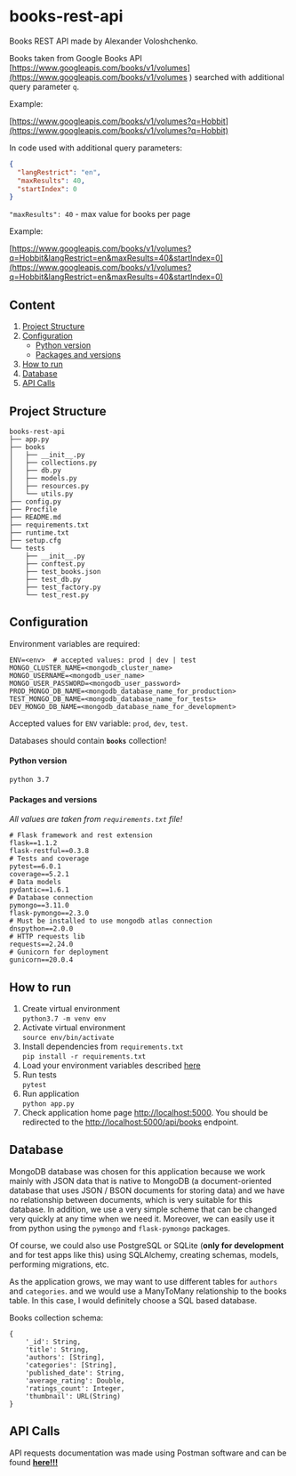 # books-rest-api
Books REST API made by Alexander Voloshchenko. 

Books taken from Google Books API [https://www.googleapis.com/books/v1/volumes](https://www.googleapis.com/books/v1/volumes )
searched with additional query parameter `q`.

Example:

[https://www.googleapis.com/books/v1/volumes?q=Hobbit](https://www.googleapis.com/books/v1/volumes?q=Hobbit)

In code used with additional query parameters:

```json
{
  "langRestrict": "en",
  "maxResults": 40,
  "startIndex": 0
}
```

`"maxResults": 40` - max value for books per page

Example:

[https://www.googleapis.com/books/v1/volumes?q=Hobbit&langRestrict=en&maxResults=40&startIndex=0](https://www.googleapis.com/books/v1/volumes?q=Hobbit&langRestrict=en&maxResults=40&startIndex=0)

## Content

1. [Project Structure](#Project-Structure)
2. [Configuration](#Configuration)
    - [Python version](#Python-version)
    - [Packages and versions](#Packages-and-versions)
3. [How to run](#How-to-run)
4. [Database](#Database)
5. [API Calls](#API-Calls)

## Project Structure

```text
books-rest-api
├── app.py
├── books
│   ├── __init__.py
│   ├── collections.py
│   ├── db.py
│   ├── models.py
│   ├── resources.py
│   └── utils.py
├── config.py
├── Procfile
├── README.md
├── requirements.txt
├── runtime.txt
├── setup.cfg
└── tests
    ├── __init__.py
    ├── conftest.py
    ├── test_books.json
    ├── test_db.py
    ├── test_factory.py
    └── test_rest.py

```

## Configuration

Environment variables are required:

```dotenv
ENV=<env>  # accepted values: prod | dev | test
MONGO_CLUSTER_NAME=<mongodb_cluster_name>
MONGO_USERNAME=<mongodb_user_name>
MONGO_USER_PASSWORD=<mongodb_user_password>
PROD_MONGO_DB_NAME=<mongodb_database_name_for_production>
TEST_MONGO_DB_NAME=<mongodb_database_name_for_tests>
DEV_MONGO_DB_NAME=<mongodb_database_name_for_development>
```

Accepted values for `ENV` variable: `prod`, `dev`, `test`.

Databases should contain **`books`** collection!

#### Python version 

`python 3.7`

#### Packages and versions

*All values are taken from `requirements.txt` file!*

```requirements
# Flask framework and rest extension
flask==1.1.2
flask-restful==0.3.8
# Tests and coverage
pytest==6.0.1
coverage==5.2.1
# Data models
pydantic==1.6.1
# Database connection
pymongo==3.11.0
flask-pymongo==2.3.0
# Must be installed to use mongodb atlas connection
dnspython==2.0.0
# HTTP requests lib
requests==2.24.0
# Gunicorn for deployment
gunicorn==20.0.4
```

## How to run

1) Create virtual environment \
`python3.7 -m venv env`
2) Activate virtual environment \
`source env/bin/activate`
3) Install dependencies from `requirements.txt` \
`pip install -r requirements.txt`
4) Load your environment variables described [here](#Configuration)
5) Run tests \
`pytest`
6) Run application \
`python app.py`
7) Check application home page [http://localhost:5000](http://localhost:5000). 
You should be redirected to the [http://localhost:5000/api/books](http://localhost:5000/api/books) endpoint.

## Database

MongoDB database was chosen for this application because we work mainly
with JSON data that is native to MongoDB (a document-oriented database that uses
JSON / BSON documents for storing data) and we have no relationship between documents, which is very suitable
for this database. In addition, we use a very simple scheme that can be changed very quickly at any time when we need it.
Moreover, we can easily use it from python using the `pymongo` and `flask-pymongo` packages.

Of course, we could also use PostgreSQL or SQLite (**only for development** and for
test apps like this) using SQLAlchemy, creating schemas, models, performing migrations, etc.

As the application grows, we may want to use different tables for `authors` and `categories`.
and we would use a ManyToMany relationship to the books table. In this case, I would definitely choose a SQL based database.

Books collection schema:

```mongodb
{
    '_id': String,
    'title': String,
    'authors': [String],
    'categories': [String],
    'published_date': String,
    'average_rating': Double,
    'ratings_count': Integer,
    'thumbnail': URL(String)
}
```

## API Calls

API requests documentation was made using Postman software and can 
be found [**here!!!**](https://documenter.getpostman.com/view/5375877/T1LFoqVi?version=latest)